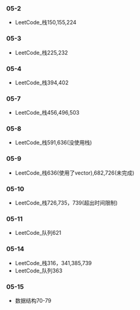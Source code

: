 ### 05-2
* LeetCode_栈150,155,224
### 05-3
* LeetCode_栈225,232
### 05-4
* LeetCode_栈394,402
### 05-7
* LeetCode_栈456,496,503
### 05-8
* LeetCode_栈591,636(没使用栈)
### 05-9
* LeetCode_栈636(使用了vector),682,726(未完成)
### 05-10
* LeetCode_栈726,735，739(超出时间限制)
### 05-11
* LeetCode_队列621
### 05-14
* LeetCode_栈316，341,385,739
* LeetCode_队列363
### 05-15
* 数据结构70-79